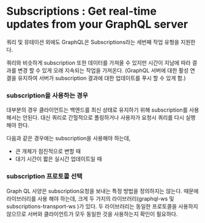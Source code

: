 # Subscriptions : **Get real-time updates from your GraphQL server**

쿼리 및 뮤테이션 외에도 GraphQL은 Subscriptions라는 세번째 작업 유형을 지원한다.

쿼리와 비슷하게 subscription 또한 데이터를 가져올 수 있지만 시간이 지남에 따라 결과를 변경 할 수 있게 오래 지속되는 작업을 가져온다. (GraphQL 서버에 대한 활성 연결을 유지하여 서버가 subscription 결과에 대한 업데이트를 푸시 할 수 있게 함.)

### subscription을 사용하는 경우

대부분의 경우 클라이언트는 백엔드를 최신 상태로 유지하기 위해 subscription를 사용해서는 안된다. 대신 쿼리로 간헐적으로 폴링하거나 사용자가 요청시 쿼리를 다시 실행해야 한다. 

다음과 같은 경우에는 subscription을 사용해야 하는데, 

- 큰 개체가 점진적으로 변할 때
- 대기 시간이 짧은 실시간 업데이트일 때

### subscription 프로토콜 선택

Graph QL 사양은 subscription요청을 보내는 특정 방법을 정의하지는 않는다. 때문에 라이브러리를 사용 해야 하는데, 크게 두 가지의 라이브러리(graphql-ws 및 subscriptions-transport-ws )가 있다. 두 라이브러리는 동일한 프로토콜을 사용하지 않으므로 서버와 클라이언트가 모두 동일한 것을 사용하는지 확인이 필요하다.